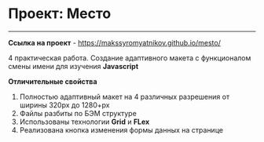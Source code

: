 # Проект: Место
--------------------------

**Ссылка на проект** - https://makssyromyatnikov.github.io/mesto/

4 практическая работа. Создание адаптивного макета с функционалом смены имени для изучения **Javascript**

**Отличительные свойства**
1. Полностью адаптивный макет на 4 различных разрешения от ширины 320рх до 1280+рх
2. Файлы разбиты по БЭМ структуре
3. Использованы технологии **Grid** и **FLex**
4. Реализована кнопка изменения формы данных на странице
